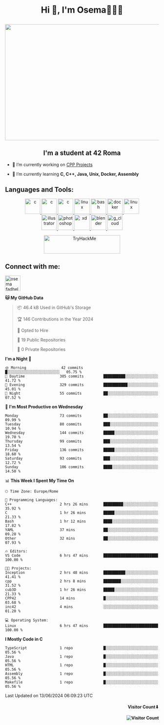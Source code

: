 <h1 align="center">Hi 👋, I'm Osema👨🏽‍💻</h1>

<!-- <h2 align="center"> <a href="https://www.showmyip.com/"><img src="https://github.com/OsemaFadhel/OsemaFadhel/blob/main/img/cybersecurity%20framework.webp" /></a> </h2> -->

<h2 align="center"> <img src="https://github.com/OsemaFadhel/OsemaFadhel/blob/main/img/1712000100607257.gif" width="900" height="380" /> </h2>

<h2 align="center">I'm a student at 42 Roma</h3>

- 🔭 I’m currently working on [CPP Projects](https://github.com/OsemaFadhel/CPP42) 

- 🌱 I’m currently learning **C, C++, Java, Unix, Docker, Assembly**

<h2 align="left">Languages and Tools:</h3>
<p align="center"> 
</a> <a href="https://en.wikipedia.org/wiki/C_(programming_language)" target="_blank" rel="noreferrer">  <img src="https://skillicons.dev/icons?i=c" alt="c" width="50" height="50"/> 
</a> <a href="https://en.wikipedia.org/wiki/C%2B%2B" target="_blank" rel="noreferrer">  <img src="https://skillicons.dev/icons?i=cpp" alt="c" width="50" height="50"/> 
</a> <a href="https://www.python.org/" target="_blank" rel="noreferrer">  <img src="https://skillicons.dev/icons?i=py" alt="c" width="50" height="50"/> 
</a> <a href="https://www.linux.org/" target="_blank" rel="noreferrer"> <img src="https://skillicons.dev/icons?i=linux" alt="linux" width="50" height="50"/>
</a> <a href="https://www.gnu.org/software/bash/" target="_blank" rel="noreferrer"> <img src="https://skillicons.dev/icons?i=bash" alt="bash" width="50" height="50"/> 
</a> <a href="https://www.docker.com/" target="_blank" rel="noreferrer"> <img src="https://skillicons.dev/icons?i=docker" alt="docker" width="50" height="50"/> 
</a> <a href="https://code.visualstudio.com/" target="_blank" rel="noreferrer"> <img src="https://skillicons.dev/icons?i=vscode" alt="linux" width="50" height="50"/> <br>
</a> <a href="https://www.adobe.com/in/products/illustrator.html" target="_blank" rel="noreferrer"> <img src="https://skillicons.dev/icons?i=ai" alt="illustrator" width="50" height="50"/> 
</a> <a href="https://www.photoshop.com/enwhat" target="_blank" rel="noreferrer"> <img src="https://skillicons.dev/icons?i=ps" alt="photoshop" width="50" height="50"/> 
</a> <a href="https://www.adobe.com/products/xd.html" target="_blank" rel="noreferrer"> <img src="https://skillicons.dev/icons?i=xd" alt="xd" width="50" height="50"/> 
</a> <a href="https://www.blender.org/" target="_blank" rel="noreferrer"><img src="https://skillicons.dev/icons?i=blender" alt="blender" width="50" height="50"/> 
</a> <a href="https://www.cloudskillsboost.google/public_profiles/3779024f-fae6-49a8-9430-003b65de5349"><img src="https://skillicons.dev/icons?i=gcp" alt="g_cloud" width="50" height="50"/> </a>
</p>
<p align="center"> 
</a> <a href="https://tryhackme.com/p/fazzel"><img src="https://tryhackme-badges.s3.amazonaws.com/fazzel.png" alt="TryHackMe" width="250" height="60"> </a> 

<h2 align="leftt">Connect with me:</h3>
<p align="left">
<a href="https://it.linkedin.com/in/osema-fadhel-7a1996174?trk=people-guest_people_search-card" target="blank"><img align="center" src="https://skillicons.dev/icons?i=linkedin" alt="osema fadhel" height="50" width="50" /></a>
</p>

<!--START_SECTION:waka-->
**🐱 My GitHub Data** 

> 📦 46.4 kB Used in GitHub's Storage 
 > 
> 🏆 146 Contributions in the Year 2024
 > 
> 💼 Opted to Hire
 > 
> 📜 19 Public Repositories 
 > 
> 🔑 0 Private Repositories 
 > 
**I'm a Night 🦉** 

```text
🌞 Morning                42 commits          █░░░░░░░░░░░░░░░░░░░░░░░░   05.75 % 
🌆 Daytime                305 commits         ██████████░░░░░░░░░░░░░░░   41.72 % 
🌃 Evening                329 commits         ███████████░░░░░░░░░░░░░░   45.01 % 
🌙 Night                  55 commits          ██░░░░░░░░░░░░░░░░░░░░░░░   07.52 % 
```
📅 **I'm Most Productive on Wednesday** 

```text
Monday                   73 commits          ██░░░░░░░░░░░░░░░░░░░░░░░   09.99 % 
Tuesday                  80 commits          ███░░░░░░░░░░░░░░░░░░░░░░   10.94 % 
Wednesday                144 commits         █████░░░░░░░░░░░░░░░░░░░░   19.70 % 
Thursday                 99 commits          ███░░░░░░░░░░░░░░░░░░░░░░   13.54 % 
Friday                   136 commits         █████░░░░░░░░░░░░░░░░░░░░   18.60 % 
Saturday                 93 commits          ███░░░░░░░░░░░░░░░░░░░░░░   12.72 % 
Sunday                   106 commits         ████░░░░░░░░░░░░░░░░░░░░░   14.50 % 
```


📊 **This Week I Spent My Time On** 

```text
🕑︎ Time Zone: Europe/Rome

💬 Programming Languages: 
C++                      2 hrs 26 mins       █████████░░░░░░░░░░░░░░░░   35.92 % 
C                        1 hr 26 mins        █████░░░░░░░░░░░░░░░░░░░░   21.33 % 
Bash                     1 hr 12 mins        ████░░░░░░░░░░░░░░░░░░░░░   17.82 % 
YAML                     37 mins             ██░░░░░░░░░░░░░░░░░░░░░░░   09.28 % 
Other                    32 mins             ██░░░░░░░░░░░░░░░░░░░░░░░   07.93 % 

🔥 Editors: 
VS Code                  6 hrs 47 mins       █████████████████████████   100.00 % 

🐱‍💻 Projects: 
Inception                2 hrs 48 mins       ██████████░░░░░░░░░░░░░░░   41.41 % 
cpp                      2 hrs 8 mins        ████████░░░░░░░░░░░░░░░░░   31.52 % 
cub3D                    1 hr 26 mins        █████░░░░░░░░░░░░░░░░░░░░   21.33 % 
CPP42                    14 mins             █░░░░░░░░░░░░░░░░░░░░░░░░   03.68 % 
inc42                    4 mins              ░░░░░░░░░░░░░░░░░░░░░░░░░   01.20 % 

💻 Operating System: 
Linux                    6 hrs 47 mins       █████████████████████████   100.00 % 
```

**I Mostly Code in C** 

```text
TypeScript               1 repo              █░░░░░░░░░░░░░░░░░░░░░░░░   05.56 % 
Java                     1 repo              █░░░░░░░░░░░░░░░░░░░░░░░░   05.56 % 
HTML                     1 repo              █░░░░░░░░░░░░░░░░░░░░░░░░   05.56 % 
Assembly                 1 repo              █░░░░░░░░░░░░░░░░░░░░░░░░   05.56 % 
Makefile                 1 repo              █░░░░░░░░░░░░░░░░░░░░░░░░   05.56 % 
```




 Last Updated on 13/06/2024 06:09:23 UTC
<!--END_SECTION:waka-->

<h4 align="right">Visitor Count⬇</h4>

<h4 align="right"> 

![Visitor Count](https://profile-counter.glitch.me/OsemaFadhel/count.svg) </h4>
